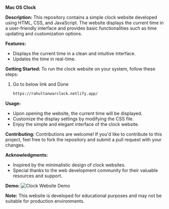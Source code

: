 **Mac OS Clock**

**Description:**
This repository contains a simple clock website developed using HTML, CSS, and JavaScript. The website displays the current time in a user-friendly interface and provides basic functionalities such as time updating and customization options.

**Features:**
- Displays the current time in a clean and intuitive interface.
- Updates the time in real-time.

**Getting Started:**
To run the clock website on your system, follow these steps:
1. Go to below link and Done
   
   ```bash
   https://rahultanwarclock.netlify.app/
   ```

**Usage:**
- Upon opening the website, the current time will be displayed.
- Customize the display settings by modifying the CSS file.
- Enjoy the simple and elegant interface of the clock website.

**Contributing:**
Contributions are welcome! If you'd like to contribute to this project, feel free to fork the repository and submit a pull request with your changes.


**Acknowledgments:**
- Inspired by the minimalistic design of clock websites.
- Special thanks to the web development community for their valuable resources and support.

**Demo:**
![Clock Website Demo]()

**Note:**
This website is developed for educational purposes and may not be suitable for production environments.
